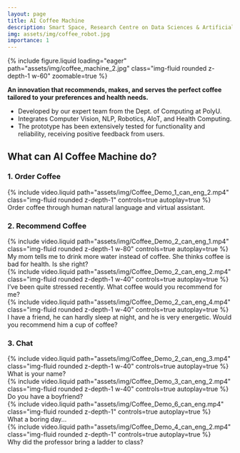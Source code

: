 ```yaml
---
layout: page
title: AI Coffee Machine
description: Smart Space, Research Centre on Data Sciences & Artificial Intelligence (RC-DSAI), P504, The Hong Kong Polytechnic University
img: assets/img/coffee_robot.jpg
importance: 1
---
```



<div class="row mt-3">
    <div class="col-sm mt-3 mt-md-0">
        {% include figure.liquid loading="eager" path="assets/img/coffee_machine_2.jpg" class="img-fluid rounded z-depth-1 w-60" zoomable=true %}
    </div>
</div>

**An innovation that recommends, makes, and serves the perfect coffee tailored to your preferences and health needs.**
- Developed by our expert team from the Dept. of Computing at PolyU.
- Integrates Computer Vision, NLP, Robotics, AIoT, and Health Computing. 
- The prototype has been extensively tested for functionality and reliability, receiving positive feedback from users. 


## What can AI Coffee Machine do?

### 1. Order Coffee

<div class="row mt-3">
    <div class="col-sm mt-3 mt-md-0">
        {% include video.liquid path="assets/img/Coffee_Demo_1_can_eng_2.mp4" class="img-fluid rounded z-depth-1" controls=true autoplay=true %}
        <div class="caption">
            Order coffee through human natural language and virtual assistant.
        </div>
    </div>
</div>


### 2. Recommend Coffee

<div class="row mt-3">
    <div class="col-sm mt-3 mt-md-0">
        {% include video.liquid path="assets/img/Coffee_Demo_2_can_eng_1.mp4" class="img-fluid rounded z-depth-1 w-80" controls=true autoplay=true %}
        <div class="caption">
            My mom tells me to drink more water instead of coffee. She thinks coffee is bad for health. Is she right?
        </div>
    </div>
</div>


<div class="row mt-3">
    <div class="col-sm mt-3 mt-md-0">
        {% include video.liquid path="assets/img/Coffee_Demo_2_can_eng_2.mp4" class="img-fluid rounded z-depth-1 w-40" controls=true autoplay=true %}
        <div class="caption">
            I’ve been quite stressed recently. What coffee would you recommend for me?
        </div>
    </div>
    <div class="col-sm mt-3 mt-md-0">
        {% include video.liquid path="assets/img/Coffee_Demo_2_can_eng_4.mp4" class="img-fluid rounded z-depth-1 w-40" controls=true autoplay=true %}
        <div class="caption">
            I have a friend, he can hardly sleep at night, and he is very energetic. Would you recommend him a cup of coffee?
        </div>
    </div>
</div>



### 3. Chat

<div class="row mt-3">
    <div class="col-sm mt-3 mt-md-0">
        {% include video.liquid path="assets/img/Coffee_Demo_2_can_eng_3.mp4" class="img-fluid rounded z-depth-1 w-40" controls=true autoplay=true %}
        <div class="caption">
            What is your name?
        </div>
    </div>
    <div class="col-sm mt-3 mt-md-0">
        {% include video.liquid path="assets/img/Coffee_Demo_3_can_eng_2.mp4" class="img-fluid rounded z-depth-1 w-40" controls=true autoplay=true %}
        <div class="caption">
            Do you have a boyfriend?
        </div>
    </div>
</div>

<div class="row mt-3">
    <div class="col-sm mt-3 mt-md-0">
        {% include video.liquid path="assets/img/Coffee_Demo_6_can_eng.mp4" class="img-fluid rounded z-depth-1" controls=true autoplay=true %}
        <div class="caption">
            What a boring day...
        </div>
    </div>
    <div class="col-sm mt-3 mt-md-0">
        {% include video.liquid path="assets/img/Coffee_Demo_4_can_eng_2.mp4" class="img-fluid rounded z-depth-1" controls=true autoplay=true %}
        <div class="caption">
            Why did the professor bring a ladder to class?
        </div>
    </div>
</div>

